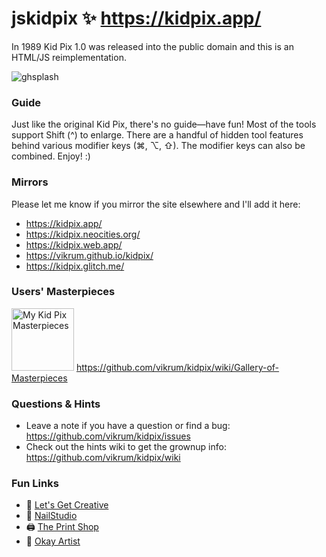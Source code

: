# jskidpix ✨ https://kidpix.app/
In 1989 Kid Pix 1.0 was released into the public domain and this is an HTML/JS reimplementation.

![ghsplash](https://user-images.githubusercontent.com/291215/129511916-b22bb209-4967-4a4c-9077-22e762950a1b.jpg)

### Guide
Just like the original Kid Pix, there's no guide—have fun!  Most of the tools support Shift (^) to enlarge. There are a handful of hidden tool features behind various modifier keys (⌘, ⌥, ⇧). The modifier keys can also be combined. Enjoy! :) 

### Mirrors

Please let me know if you mirror the site elsewhere and I'll add it here:
- https://kidpix.app/
- https://kidpix.neocities.org/
- https://kidpix.web.app/
- https://vikrum.github.io/kidpix/
- https://kidpix.glitch.me/

### Users' Masterpieces
<a href="https://github.com/vikrum/kidpix/wiki/Gallery-of-Masterpieces"><img src="https://raw.githubusercontent.com/vikrum/kidpix/main/img/kp-sticker-2.png" alt="My Kid Pix Masterpieces" width=100/></a>
https://github.com/vikrum/kidpix/wiki/Gallery-of-Masterpieces

### Questions & Hints

- Leave a note if you have a question or find a bug: https://github.com/vikrum/kidpix/issues
- Check out the hints wiki to get the grownup info: https://github.com/vikrum/kidpix/wiki

### Fun Links
- 🎨 [Let's Get Creative](https://www.bryanbraun.com/lets-get-creative/)
- 💅 [NailStudio](https://notcrying.club/nailstudio/)
- 🖨️ [The Print Shop](https://theprintshop.club/)
- 🤖 [Okay Artist](https://tekgo.github.io/OkayArtist/)

